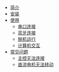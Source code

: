 
* [简介](README.md)
* [安装](docs/install.md)
* [使用]()
    * [串口连接](docs/use/serialport.md)
    * [蓝牙连接](docs/use/bluetooth.md)
    * [脱机运行](docs/use/arduino.md)
    * [计算机交互](docs/use/scratch.md)
* [常见问题]()
  * [主控无法连接](docs/faq/zhukongwufalianjie.md)
  * [直流电机无法转动](/docs/faq/dianjiwufazhuandong.md)
